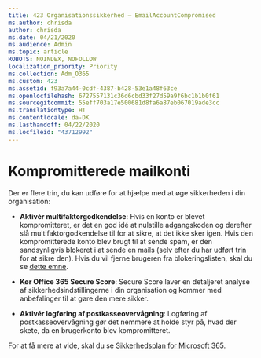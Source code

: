 ```yaml
---
title: 423 Organisationssikkerhed – EmailAccountCompromised
ms.author: chrisda
author: chrisda
ms.date: 04/21/2020
ms.audience: Admin
ms.topic: article
ROBOTS: NOINDEX, NOFOLLOW
localization_priority: Priority
ms.collection: Adm_O365
ms.custom: 423
ms.assetid: f93a7a44-0cdf-4387-b428-53e1a48f63ce
ms.openlocfilehash: 6727557131c36d6cbd33f27d59a9f6bc1b1b0f61
ms.sourcegitcommit: 55eff703a17e500681d8fa6a87eb067019ade3cc
ms.translationtype: HT
ms.contentlocale: da-DK
ms.lasthandoff: 04/22/2020
ms.locfileid: "43712992"
---
```

# <a name="compromised-email-accounts"></a>Kompromitterede mailkonti

Der er flere trin, du kan udføre for at hjælpe med at øge sikkerheden i din organisation:

- **Aktivér multifaktorgodkendelse**: Hvis en konto er blevet kompromitteret, er det en god idé at nulstille adgangskoden og derefter slå multifaktorgodkendelse til for at sikre, at det ikke sker igen. Hvis den kompromitterede konto blev brugt til at sende spam, er den sandsynligvis blokeret i at sende en mails (selv efter du har udført trin for at sikre den). Hvis du vil fjerne brugeren fra blokeringslisten, skal du se [dette emne](https://technet.microsoft.com/library/ms.exch.eac.actioncenter.aspx).

- **Kør Office 365 Secure Score**: Secure Score laver en detaljeret analyse af sikkerhedsindstillingerne i din organisation og kommer med anbefalinger til at gøre den mere sikker.

- **Aktivér logføring af postkasseovervågning**: Logføring af postkasseovervågning gør det nemmere at holde styr på, hvad der skete, da en brugerkonto blev kompromitteret.

For at få mere at vide, skal du se [Sikkerhedsplan for Microsoft 365](https://docs.microsoft.com/office365/securitycompliance/security-roadmap).
